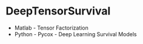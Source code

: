 # DeepTensorSurvival

* Matlab - Tensor Factorization
* Python - Pycox - Deep Learning Survival Models
